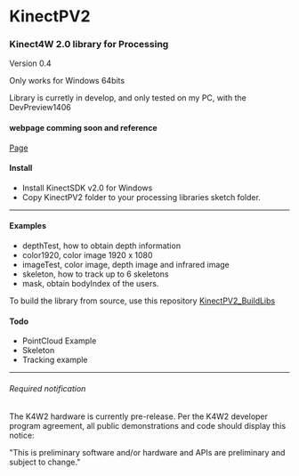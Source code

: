 KinectPV2
==========

### Kinect4W 2.0 library for Processing

Version 0.4

Only works for Windows 64bits

Library is curretly in develop, and only tested on my PC, with the DevPreview1406

#### webpage comming soon and reference

[Page](http://codigogenerativo.com/kinect-2-0-library-for-processing/)

#### Install 

- Install KinectSDK v2.0 for Windows 
- Copy KinectPV2 folder to your processing libraries sketch folder. 


---

#### Examples

- depthTest, how to obtain depth information
- color1920, color image 1920 x 1080
- imageTest,  color image, depth image and infrared image
- skeleton, how to track up to 6 skeletons 
- mask, obtain bodyIndex of the users.


To build the library from source, use this repository [KinectPV2_BuildLibs](https://github.com/ThomasLengeling/KinectPV2_BuildLibs)



#### Todo

- PointCloud Example
- Skeleton
- Tracking example

---

###### Required notification

The K4W2 hardware is currently pre-release. Per the K4W2 developer program agreement, all public demonstrations and code should display this notice:

"This is preliminary software and/or hardware and APIs are preliminary and subject to change."

